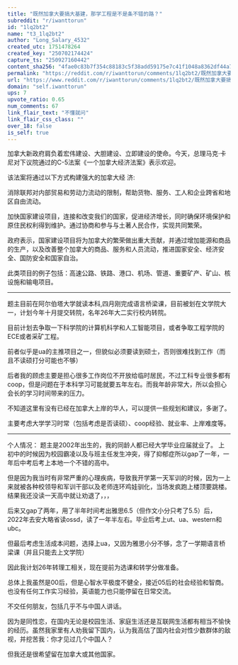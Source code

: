 ```yaml
---
title: "既然加拿大要搞大基建，那学工程是不是条不错的路？"
subreddit: "r/iwanttorun"
id: "1lq2bt2"
name: "t3_1lq2bt2"
author: "Long_Salary_4532"
created_utc: 1751478264
created_key: "250702174424"
capture_ts: "250927160442"
content_sha256: "4fae0c83b7f354c88183c5f38add59175e7c41f1048a8362df44a74852e9246a"
permalink: "https://reddit.com/r/iwanttorun/comments/1lq2bt2/既然加拿大要搞大基建那学工程是不是条不错的路/"
url: "https://www.reddit.com/r/iwanttorun/comments/1lq2bt2/既然加拿大要搞大基建那学工程是不是条不错的路/"
domain: "self.iwanttorun"
ups: 7
upvote_ratio: 0.65
num_comments: 67
link_flair_text: "不懂就问"
link_flair_css_class: ""
over_18: false
is_self: true
---
```


加拿大新政府肩负着宏伟建设、大胆建设、立即建设的使命。今天，总理马克·卡尼对下议院通过的C-5法案《一个加拿大经济法案》表示欢迎。

该法案将通过以下方式构建强大的加拿大经 济:

消除联邦对内部贸易和劳动力流动的限制，帮助货物、服务、工人和企业跨省和地区自由流动。

加快国家建设项目，连接和改变我们的国家，促进经济增长，同时确保环境保护和原住民权利得到维护。通过协商和参与与土著人民合作，实现共同繁荣。

政府表示，国家建设项目将为加拿大的繁荣做出重大贡献，并通过增加能源和商品的生产，以及改善整个加拿大的商品、服务和人员流动，推进国家安全、经济安全、国防安全和国家自治。

此类项目的例子包括：高速公路、铁路、港口、机场、管道、重要矿产、矿山、核设施和输电项目。

------------------------------------------------------------------------

题主目前在阿尔伯塔大学就读本科,四月刚完成语言桥梁课，目前被划在文学院大一，计划今年十月提交转院，名年26年大二实行校内转院。

目前计划去争取一下科学院的计算机科学和人工智能项目，或者争取工程学院的ECE或者采矿工程。

前者似乎是ua的主推项目之一，但貌似必须要读到硕士，否则很难找到工作（而且不读硕打分可能也不够）

后者我的顾虑主要是担心很多工作岗位不开放给临时居民，不过工科专业很多都有coop，但是问题在于本科学习可能就要五年左右。而我年龄非常大，所以会担心会长的学习时间带来的压力。

不知道这里有没有已经在加拿大上岸的华人，可以提供一些规划和建议，多谢了。

主要考虑大学学习时常（包括考虑是否读硕）、coop经验、就业率、上岸难度等。

------------------------------------------------------------------------

个人情况： 题主是2002年出生的，我的同龄人都已经大学毕业应届就业了。
上初中的时候因为校园霸凌以及与班主任发生冲突，得了抑郁症所以gap了一年，一年后中考后考上本地一个不错的高中。

但是因为我当时有非常严重的心理疾病，导致我开学第一天军训的时候，因为一上来就被各种校领导和军训干部以及老师连环鸡娃驯化，当场发疯跑上楼顶要跳楼。
结果我还没读一天高中就让劝退了，，，

后来又gap了两年，用了半年时间考出雅思6.5（但作文小分只考了5.5）后，2022年去安大略省读ossd，读了一年半左右。毕业后考上ut、ua、western和ubc。

但最后考虑生活成本问题，选择上ua，又因为雅思小分不够，念了一学期语言桥梁课（并且只能去上文学院）

因此我计划26年转理工相关，现在提前为选课和转学分做准备。

总体上我虽然是00后，但是心智水平极度不健全，接近05后的社会经验和智商。也没有任何工作实习经验，英语能力也只能停留在日常交流。

不交任何朋友，包括几乎不与中国人讲话。

因为是同性恋，在国内无论是校园生活、家庭生活还是互联网生活都有相当不愉快的经历。虽然我家里有人劝我留下国内，认为我高估了国内社会对性少数群体的敌视，并挖苦我：你才见过几个中国人？

但我还是很希望留在加拿大或其他国家。
